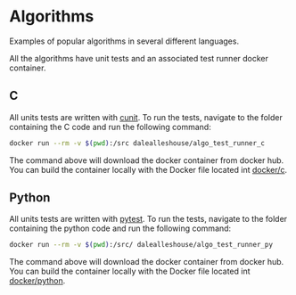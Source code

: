 # Algorithms
Examples of popular algorithms in several different languages.

All the algorithms have unit tests and an associated test runner docker
container.

## C
All units tests are written with
[cunit](http://cunit.sourceforge.net/doc/index.html). To run the tests,
navigate to the folder containing the C code and run the following command:

``` bash
docker run --rm -v $(pwd):/src dalealleshouse/algo_test_runner_c
```

The command above will download the docker container from docker hub. You can
build the container locally with the Docker file located int
[docker/c](docker/c).

## Python
All units tests are written with [pytest](https://docs.pytest.org/en/latest/).
To run the tests, navigate to the folder containing the python code and run the
following command:

``` bash
docker run --rm -v $(pwd):/src/ dalealleshouse/algo_test_runner_py
```

The command above will download the docker container from docker hub. You can
build the container locally with the Docker file located int
[docker/python](docker/python).

